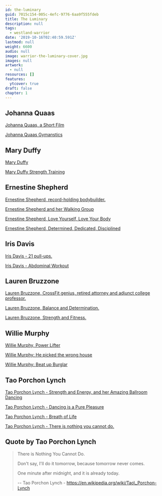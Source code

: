 ```yaml
---
id: the-luminary
guid: 7015c154-005c-4efc-9776-6aa9f555fdeb
title: The Luminary
description: null
tags:
  - westland-warrior
date: '2019-10-16T02:40:59.591Z'
lastmod: null
weight: 6600
audio: null
image: warrior-the-luminary-cover.jpg
images: null
artwork:
  - null
resources: []
features:
  ytcover: true
draft: false
chapter: 1
---
```


## Johanna Quaas

[Johanna Quaas, a Short Film](https://www.youtube.com/watch?v=0JWePnHeniM "Play Video")

[Johanna Quaas Gymanstics](https://www.youtube.com/watch?v=o625rylh3bY "Play Video")

## Mary Duffy

[Mary Duffy](https://www.youtube.com/watch?v=A8_ApkdygvU "Play Video")

[Mary Duffy Strength Training](https://www.youtube.com/watch?v=3h1P58BIa2s "Play Video")

## Ernestine Shepherd

[Ernestine Shepherd, record-holding bodybuilder.](https://www.youtube.com/watch?v=hpBo2dl3PBc "Play Video")

[Ernestine Shepherd and her Walking Group](https://www.youtube.com/watch?v=NbZLdLfBQuk "Play Video")

[Ernestine Shepherd, Love Yourself, Love Your Body](https://www.youtube.com/watch?v=MyUG9lR0-cg "Play Video")

[Ernestine Shepherd, Determined, Dedicated, Disciplined](https://www.youtube.com/watch?v=kSpLieRQL-w "Play Video")

## Iris Davis

[Iris Davis - 21 pull-ups.](https://www.youtube.com/watch?v=-WZ0EPe_Nok "Play Video")

[Iris Davis - Abdominal Workout](https://www.youtube.com/watch?v=oiaQygkQtgw "Play Video")

## Lauren Bruzzone

[Lauren Bruzzone, CrossFit genius, retired attorney and adjunct college professor.](https://www.youtube.com/watch?v=TAcyA3OQ1v8 "Play Video")

[Lauren Bruzzone, Balance and Determination.](https://www.youtube.com/watch?v=WQukIAVo000 "Play Video")

[Lauren Bruzzone, Strength and Fitness.](https://www.youtube.com/watch?v=tI98MLR-4U4 "Play Video")

## Willie Murphy

[Willie Murphy, Power Lifter](https://www.youtube.com/watch?v=0zjhSlJN-Qw "Play Video")

[Willie Murphy: He picked the wrong house](https://www.youtube.com/watch?v=gYLaobn-YVM "Play Video")

[Willie Murphy: Beat up Burglar](https://www.youtube.com/watch?v=odJRDx3tA0w "Play Video")

## Tao Porchon Lynch

[Tao Porchon Lynch - Strength and Energy, and her Amazing Ballroom Dancing](https://www.youtube.com/watch?v=u76yQEdflVM "Play Video")

[Tao Porchon Lynch - Dancing is a Pure Pleasure](https://www.youtube.com/watch?v=CdXp15Lbx1c "Play Video")

[Tao Porchon Lynch - Breath of Life](https://www.youtube.com/watch?v=RAqv1KMNUUU "Play Video")

[Tao Porchon Lynch - There is nothing you cannot do.](https://www.youtube.com/watch?v=oTmaTD5H0iM "Play Video")

## Quote by Tao Porchon Lynch

> There is Nothing You Cannot Do.
>
> Don't say, I'll do it tomorrow, because tomorrow never comes.
>
> One minute after midnight, and it is already today.
>
> \-- Tao Porchon Lynch - https://en.wikipedia.org/wiki/Tao\_Porchon-Lynch

